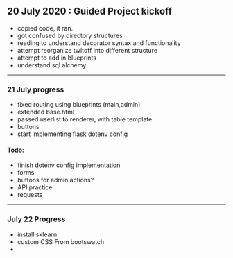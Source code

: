 ## 20 July 2020 : Guided Project kickoff  

 - copied code, it ran. 
 - got confused by directory structures
 - reading to understand decorator syntax and functionality 
 - attempt reorganize twitoff into different structure 
 - attempt to add in blueprints
 - understand sql alchemy

--- 

### 21 July progress

- fixed routing using blueprints (main,admin)
- extended base.html
- passed userlist to renderer, with table template
- buttons
- start implementing flask dotenv config

#### Todo:

- finish dotenv config implementation
- forms
- buttons for admin actions?
- API practice
- requests

--- 

### July 22 Progress
 - install sklearn
 - custom CSS From bootswatch
 -